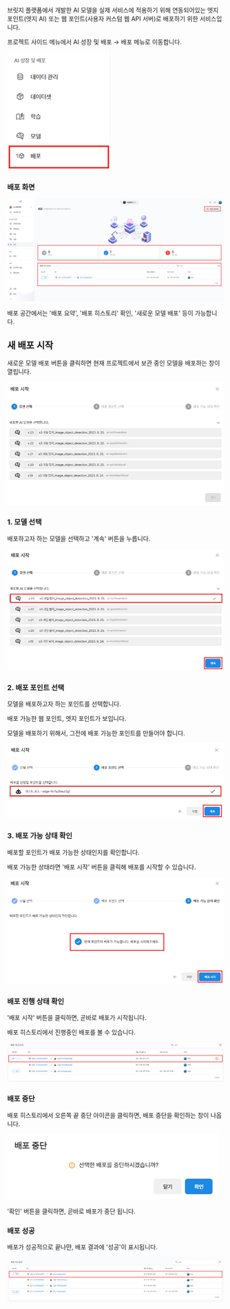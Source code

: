 브릿지 플랫폼에서 개발한 AI 모델을 실제 서비스에 적용하기 위해 연동되어있는 엣지 포인트(엣지 AI) 또는 웹 포인트(사용자 커스텀 웹 API 서버)로 배포하기 위한 서비스입니다.

프로젝트 사이드 메뉴에서 AI 성장 및 배포 → 배포 메뉴로 이동합니다.

![img1](https://raw.githubusercontent.com/vazilcompany/vridge-docs/main/img/ai_deploying/model_deploy/model_deploy/go_to_deploy_1.png)  


### 배포 화면 

![img1](https://raw.githubusercontent.com/vazilcompany/vridge-docs/main/img/ai_deploying/model_deploy/model_deploy/deploy_index.png)  

배포 공간에서는 '배포 요약', '배포 히스토리' 확인, '새로운 모델 배포' 등이 가능합니다. 


  

## 새 배포 시작



새로운 모델 배포 버튼을 클릭하면 현재 프로젝트에서 보관 중인 모델을 배포하는 창이 열립니다. 

![img1](https://raw.githubusercontent.com/vazilcompany/vridge-docs/main/img/ai_deploying/model_deploy/model_deploy/deploy_dialog_2.png) 



### 1. 모델 선택
   
배포하고자 하는 모델을 선택하고 '계속' 버튼을 누릅니다. 

![img1](https://raw.githubusercontent.com/vazilcompany/vridge-docs/main/img/ai_deploying/model_deploy/model_deploy/deploy_dialog_3.png) 


### 2. 배포 포인트 선택 

모델을 배포하고자 하는 포인트를 선택합니다. 

배포 가능한 웹 포인트, 엣지 포인트가 보입니다. 

모델을 배포하기 위해서, 그전에 배포 가능한 포인트를 만들어야 합니다. 


![img1](https://raw.githubusercontent.com/vazilcompany/vridge-docs/main/img/ai_deploying/model_deploy/model_deploy/deploy_dialog_4.png) 


### 3. 배포 가능 상태 확인 


배포할 포인트가 배포 가능한 상태인지를 확인합니다. 

배포 가능한 상태라면 '배포 시작' 버튼을 클릭해 배포를 시작할 수 있습니다. 

![img1](https://raw.githubusercontent.com/vazilcompany/vridge-docs/main/img/ai_deploying/model_deploy/model_deploy/deploy_dialog_5.png) 


### 배포 진행 상태 확인 

'배포 시작' 버튼을 클릭하면, 곧바로 배포가 시작됩니다. 

배포 히스토리에서 진행중인 배포를 볼 수 있습니다. 

![img1](https://raw.githubusercontent.com/vazilcompany/vridge-docs/main/img/ai_deploying/model_deploy/model_deploy/deploy_dialog_10.png)


### 배포 중단

배포 히스토리에서 오른쪽 끝 중단 아이콘을 클릭하면, 배포 중단을 확인하는 창이 나옵니다. 

![img1](https://raw.githubusercontent.com/vazilcompany/vridge-docs/main/img/ai_deploying/model_deploy/model_deploy/deploy_dialog_8.png)

'확인' 버튼을 클릭하면, 곧바로 배포가 중단 됩니다. 


### 배포 성공 

배포가 성공적으로 끝나먄, 배포 결과에 '성공'이 표시됩니다. 

![img1](https://raw.githubusercontent.com/vazilcompany/vridge-docs/main/img/ai_deploying/model_deploy/model_deploy/deploy_dialog_11.png)



